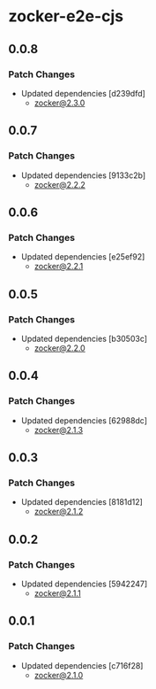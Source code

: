 # zocker-e2e-cjs

## 0.0.8

### Patch Changes

- Updated dependencies [d239dfd]
  - zocker@2.3.0

## 0.0.7

### Patch Changes

- Updated dependencies [9133c2b]
  - zocker@2.2.2

## 0.0.6

### Patch Changes

- Updated dependencies [e25ef92]
  - zocker@2.2.1

## 0.0.5

### Patch Changes

- Updated dependencies [b30503c]
  - zocker@2.2.0

## 0.0.4

### Patch Changes

- Updated dependencies [62988dc]
  - zocker@2.1.3

## 0.0.3

### Patch Changes

- Updated dependencies [8181d12]
  - zocker@2.1.2

## 0.0.2

### Patch Changes

- Updated dependencies [5942247]
  - zocker@2.1.1

## 0.0.1

### Patch Changes

- Updated dependencies [c716f28]
  - zocker@2.1.0
